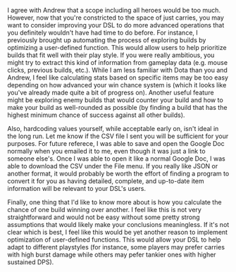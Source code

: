 I agree with Andrew that a scope including all heroes would be too much. However, now that you're constricted to the space of just carries, you may want to consider improving your DSL to do more advanced operations that you definitely wouldn't have had time to do before. For instance, I previously brought up automating the process of exploring builds by optimizing a user-defined function. This would allow users to help prioritize builds that fit well with their play style. If you were really ambitious, you might try to extract this kind of information from gameplay data (e.g. mouse clicks, previous builds, etc.). While I am less familiar with Dota than you and Andrew, I feel like calculating stats based on specific items may be too easy depending on how advanced your win chance system is (which it looks like you've already made quite a bit of progress on). Another useful feature might be exploring enemy builds that would counter your build and how to make your build as well-rounded as possible (by finding a build that has the highest minimum chance of success against all other builds).

Also, hardcoding values yourself, while acceptable early on, isn't ideal in the long run. Let me know if the CSV file I sent you will be sufficient for your purposes. For future referece, I was able to save and open the Google Doc normally when you emailed it to me, even though it was just a link to someone else's. Once I was able to open it like a normal Google Doc, I was able to download the CSV under the File menu. If you really like JSON or another format, it would probably be worth the effort of finding a program to convert it for you as having detailed, complete, and up-to-date item information will be relevant to your DSL's users.

Finally, one thing that I'd like to know more about is how you calculate the chance of one build winning over another. I feel like this is not very straightforward and would not be easy without some pretty strong assumptions that would likely make your conclusions meaningless. If it's not clear which is best, I feel like this would be yet another reason to implement optimization of user-defined functions. This would allow your DSL to help adapt to different playstyles (for instance, some players may prefer carries with high burst damage while others may pefer tankier ones with higher sustained DPS).
